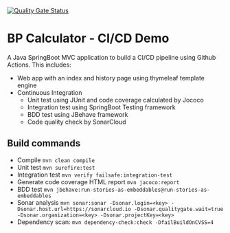 [![Quality Gate Status](https://sonarcloud.io/api/project_badges/measure?project=hypheni_spring-bpcalc&metric=alert_status)](https://sonarcloud.io/summary/new_code?id=hypheni_spring-bpcalc)

# BP Calculator - CI/CD Demo
A Java SpringBoot MVC application to build a CI/CD pipeline using Github Actions. This includes:

- Web app with an index and history page using thymeleaf template engine
- Continuous Integration
    - Unit test using JUnit and code coverage calculated by Jococo
    - Integration test using SpringBoot Testing framework
    - BDD test using JBehave framework
    - Code quality check by SonarCloud

## Build commands
- Compile `mvn clean compile`
- Unit test `mvn surefire:test`
- Integration test `mvn verify failsafe:integration-test`
- Generate code coverage HTML report `mvn jacoco:report`
- BDD test `mvn jbehave:run-stories-as-embeddables@run-stories-as-embeddables`
- Sonar analysis `mvn sonar:sonar -Dsonar.login=<key> -Dsonar.host.url=https://sonarcloud.io -Dsonar.qualitygate.wait=true -Dsonar.organization=<key> -Dsonar.projectKey=<key>`
- Dependency scan: `mvn dependency-check:check -DfailBuildOnCVSS=4`

